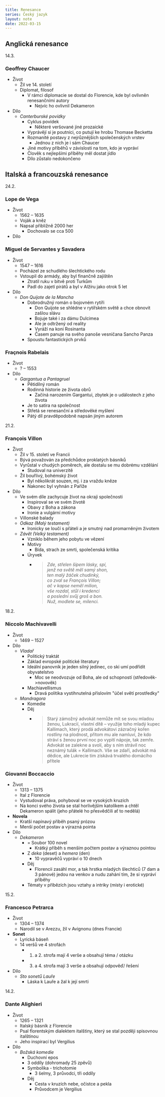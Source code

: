 ```yaml
---
title: Renesance
series: Český jazyk
layout: note
date: 2022-03-15
---
```


## Anglická renesance

14.3.
### Geoffrey Chaucer
- Život
	- Žil ve 14. století
	- Diplomat, filosof
		- V rámci diplomacie se dostal do Florencie, kde byl ovlivněn renesančními autory
			- Nejvíc ho ovlivnil Dekameron
- Dílo
	- *Canterburské povídky*
		- Cyklus povídek
			- Některé veršované jiné prozaické
		- Vyprávějí si je poutníci, co putují ke hrobu Thomase Becketta
		- Rozmanité postavy z nejrůznějších společenských vrstev
			- Jednou z nich je i sám Chaucer
		- Jiné motivy příběhů v závislosti na tom, kdo je vypráví
		- Člověk s nejlepšími příběhy měl dostat jídlo 
		- Dílo zůstalo nedokončeno

## Italská a francouzská renesance
24.2.
### Lope de Vega
- Život
	- 1562 – 1635
	- Voják a kněz
	- Napsal přibližně 2000 her
		- Dochovalo se cca 500
- Dílo

### Miguel de Servantes y Savadera
- Život
	- 1547 – 1616
	- Pocházel ze schudlého šlechtického rodu
	- Vstoupil do armády, aby byl finančně zajištěn
		- Ztratil ruku v bitvě proti Turkům
		- Padl do zajetí pirátů a byl v Alžíru jako otrok 5 let
- Dílo
	- *Don Quijote de la Mancha*
		- Dobrodružný román o bojovném rytíři
			- Don Quijote se shlédne v rytířském světě a chce obnovit zašlou slávu
			- Bojuje také i za dámu Dulcimea
			- Ale je odtržený od reality
			- Vyráží na koni Rosinanta
			- Časem panuje na svého panoše vesničana Sancho Panza
		- Spoustu fantastických prvků

### Fraçnois Rabelais
- Život
	- ? – 1553
- Dílo
	- *Gargantua a Pantagruel*
		- Pětidílný román
		- Rodinná historie ze života obrů
			- Začíná narozením Gargantui, zbytek je o událostech z jeho života
		- Je to satira na společnost
		- Střetá se renesanční a středověké myšlení
		- Pátý díl pravděpodobně napsán jiným autorem

21.2.

 ### François Villon
- Život
	- Žil v 15. století ve Francii
	- Bývá považován za předchůdce proklatých básníků
	- Vyrůstal v chudých poměrech, ale dostalu se mu dobrému vzdělání
		- Studoval na univerzitě
	- Žil bouřlivý, bohémský život
		- Byl několikrát souzen, mj. i za vraždu kněze
		- Nakonec byl vyhnán z Paříže
- Dílo
	- Ve svém díle zachycuje život na okraji společnosti
		- Inspiroval se ve svém životě
		- Obavy z Boha a zákona
		- Ironie a vulgární motivy
	- Villonské balady
	- _Odkaz (Malý testament)_
		- Ironicky se loučí s přáteli a je smutný nad promarněným životem
	- _Závět (Velký testament)_
		- Vzniklo během jeho pobytu ve vězení
		- Motivy
			- Bída, strach ze smrti, společenská kritika
		- Úryvek
			- > *Zde, střelen šípem lásky, spí,  
jenž na světě měl samý shon,  
ten malý žáček chudinký,  
co zval se François Villon;  
ač v kapse neměl milion,  
vše rozdal, stůl i kredenci  
a poslední svůj groš a bon.  
Nuž, modlete se, milenci.*

18.2.
### Niccolo Machivavelli
- Život
	- 1469 – 1527
- Dílo
	- _Vladař_
		- Politický traktát
		- Základ evropské politické literatury
		- Ideální panovník je jeden silný jedinec, co ski umí podřídit obyvatelstvo
			- Moc se neodvozuje od Boha, ale od schopností (středověk->novověk)
		- Machiavellismus
			- Dravá politika vystihnutelná příslovím "účel světí prostředky"
	- _Mandragora_	
		- Komedie
		- Děj
			- > Starý zámožný advokát nemůže mít se svou mladou ženou, Lukracií, vlastní dítě – využije toho mladý kupec Kallimach, který prodá advokátovi zázračný kořen rostliny na plodnost, přitom mu ale namluví, že kdo stráví s ženou první noc po vypití nápoje, tak zemře. Advokát se zalekne a svolí, aby s ním strávil noc neznámý tulák = Kallimach. Vše se zdaří, advokát má dědice, ale Lukrecie tím získává trvalého domácího přítele

### Giovanni Boccaccio
- Život
	- 1313 – 1375
	- Ital z Florencie
	- Vystudoval práva, pohyboval se ve vysokých kruzích
	- Na konci svého života se stal horlivějším katolíkem a chtěl Dekameron spálit (jeho přátelé ho přesvědčili ať to nedělá)
- **Novela**
	- Kratší napínavý příběh psaný prózou
	- Menší počet postav a výrazná pointa
- Dílo
	- *Dekameron*
		- = Soubor 100 novel
			- Krátký příběh s menším počtem postav a výraznou pointou
		- Z _deka_ (deset) a _hemera_ (den)
			- 10 vypravěčů vypráví o 10 dnech
		- Děj
			- Florencii zasáhl mor, a tak hrstka mladých šlechticů (7 dam a 3 pánové) jedou na venkov a nudu zahání tím, že si vypráví příběhy
		- Tématy v příbězích jsou vztahy a intriky (místy i erotické)

15.2.

### Francesco Petrarca
- Život
	- 1304 – 1374
	- Narodil se v Arezzu, žil v Avignonu (dnes Francie)
- **Sonet**
	- Lyrická báseň
	- 14 veršů ve 4 strofách
		-   1. a 2. strofa mají 4 verše a obsahují téma / otázku
		-   3. a 4. strofa mají 3 verše a obsahují odpověď/ řešení
- Dílo
	- _Sto sonetů Lauře_
		- Láska k Lauře a žal  k její smrti

14.2.

 ### Dante Alighieri
- Život
	- 1265 – 1321
	- Italský básník z Florencie
	- Psal florentským dialektem italštiny, který se stal později spisovnou italštinou
	- Jeho inspirací byl Vergilius
- Dílo
	- _Božská komedie_
		- Duchovní epos
		- 3 oddíly (dohromady 25 zpěvů)
		- Symbolika - trichotomie
			- 3 šelmy, 3 průvodci, tři oddíly
		- Děj
			- Cesta v kruzích nebe, očistce a pekla
			- Průvodcem je Vergilius
